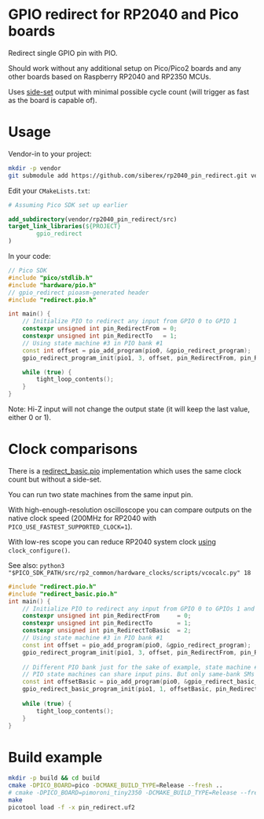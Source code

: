 # GPIO redirect for RP2040 and Pico boards

Redirect single GPIO pin with PIO.

Should work without any additional setup on Pico/Pico2 boards and any other boards based on Raspberry RP2040 and RP2350 MCUs.

Uses [side-set](https://datasheets.raspberrypi.com/rp2040/rp2040-datasheet.pdf#page=332&zoom=100,153,745) output with minimal possible cycle count (will trigger as fast as the board is capable of).


# Usage

Vendor-in to your project:

```bash
mkdir -p vendor
git submodule add https://github.com/siberex/rp2040_pin_redirect.git vendor/rp2040_pin_redirect
```

Edit your `CMakeLists.txt`:

```cmake
# Assuming Pico SDK set up earlier

add_subdirectory(vendor/rp2040_pin_redirect/src)
target_link_libraries(${PROJECT}
        gpio_redirect
)
```

In your code:

```c++
// Pico SDK
#include "pico/stdlib.h"
#include "hardware/pio.h"
// gpio_redirect pioasm-generated header
#include "redirect.pio.h"

int main() {
    // Initialize PIO to redirect any input from GPIO 0 to GPIO 1
    constexpr unsigned int pin_RedirectFrom = 0;
    constexpr unsigned int pin_RedirectTo   = 1;
    // Using state machine #3 in PIO bank #1
    const int offset = pio_add_program(pio0, &gpio_redirect_program);
    gpio_redirect_program_init(pio1, 3, offset, pin_RedirectFrom, pin_RedirectTo);

    while (true) {
        tight_loop_contents();
    }
}
```

Note: Hi-Z input will not change the output state (it will keep the last value, either 0 or 1).


# Clock comparisons

There is a [redirect_basic.pio](./src/redirect_basic.pio) implementation which uses the same clock count but without a side-set.

You can run two state machines from the same input pin.

With high-enough-resolution oscilloscope you can compare outputs on the native clock speed (200MHz for RP2040 with `PICO_USE_FASTEST_SUPPORTED_CLOCK=1`).

With low-res scope you can reduce RP2040 system clock [using](https://github.com/raspberrypi/pico-examples/blob/84e8d489ca321a4be90ee49e36dc29e5c645da08/clocks/hello_48MHz/hello_48MHz.c#L49) `clock_configure()`. 

See also: `python3 "$PICO_SDK_PATH/src/rp2_common/hardware_clocks/scripts/vcocalc.py" 18`

```c++
#include "redirect.pio.h"
#include "redirect_basic.pio.h"
int main() {
    // Initialize PIO to redirect any input from GPIO 0 to GPIOs 1 and 2
    constexpr unsigned int pin_RedirectFrom     = 0;
    constexpr unsigned int pin_RedirectTo       = 1;
    constexpr unsigned int pin_RedirectToBasic  = 2;
    // Using state machine #3 in PIO bank #1
    const int offset = pio_add_program(pio0, &gpio_redirect_program);
    gpio_redirect_program_init(pio1, 3, offset, pin_RedirectFrom, pin_RedirectTo);
    
    // Different PIO bank just for the sake of example, state machine #1
    // PIO state machines can share input pins. But only same-bank SMs can share output pins
    const int offsetBasic = pio_add_program(pio0, &gpio_redirect_basic_program);
    gpio_redirect_basic_program_init(pio1, 1, offsetBasic, pin_RedirectFrom, pin_RedirectToBasic);
    
    while (true) {
        tight_loop_contents();
    }
}
```


# Build example

```bash
mkdir -p build && cd build
cmake -DPICO_BOARD=pico -DCMAKE_BUILD_TYPE=Release --fresh ..
# cmake -DPICO_BOARD=pimoroni_tiny2350 -DCMAKE_BUILD_TYPE=Release --fresh ..
make
picotool load -f -x pin_redirect.uf2
```
